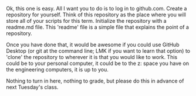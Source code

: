 Ok, this one is easy. All I want you to do is to log in to github.com. Create a repository for yourself. Think of this repository as the place where you will store all of your scripts for this term. Initialize the repository with a readme.md file. This 'readme' file is a simple file that explains the point of a repository. 

Once you have done that, it would be awesome if you could use GitHub Desktop (or git at the command line; LMK if you want to learn that option) to 'clone' the repository to wherever it is that you would like to work. This could be to your personal computer, it could be to the z: space you have on the engineering computers, it is up to you.

Nothing to turn in here, nothing to grade, but please do this in advance of next Tuesday's class.
